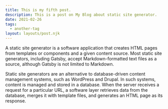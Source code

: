 ```yaml
---
title: This is my fifth post.
description: This is a post on My Blog about static site generator.
date: 2021-02-26
tags:
  - another-tag
layout: layouts/post.njk
---
```


A static site generator is a software application that creates HTML pages from templates or components and a given content source. Most static site generators, including Gatsby, accept Markdown-formatted text files as a source, although Gatsby is not limited to Markdown.

Static site generators are an alternative to database-driven content management systems, such as WordPress and Drupal. In such systems, content is managed and stored in a database. When the server receives a request for a particular URL, a software layer retrieves data from the database, merges it with template files, and generates an HTML page as its response.